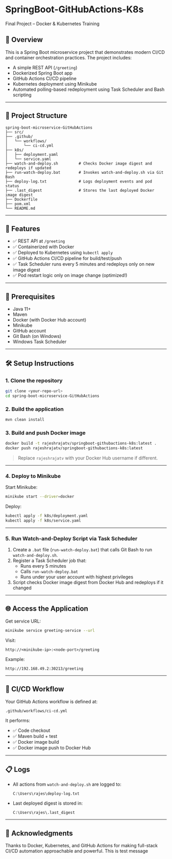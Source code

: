 
# SpringBoot-GitHubActions-K8s
Final Project – Docker & Kubernetes Training

## 🧩 Overview

This is a Spring Boot microservice project that demonstrates modern CI/CD and container orchestration practices. The project includes:

- A simple REST API (`/greeting`)
- Dockerized Spring Boot app
- GitHub Actions CI/CD pipeline
- Kubernetes deployment using Minikube
- Automated polling-based redeployment using Task Scheduler and Bash scripting

---

## 📁 Project Structure

```
spring-boot-microservice-GitHubActions
├── src/
├── .github/
│   └── workflows/
│       └── ci-cd.yml
├── k8s/
│   ├── deployment.yaml
│   └── service.yaml
├── watch-and-deploy.sh         # Checks Docker image digest and redeploys if updated
├── run-watch-deploy.bat        # Invokes watch-and-deploy.sh via Git Bash
├── deploy-log.txt              # Logs deployment events and pod status
├── .last_digest                # Stores the last deployed Docker image digest
├── Dockerfile
├── pom.xml
└── README.md
```

---

## 🚀 Features

- ✅ REST API at `/greeting`
- ✅ Containerized with Docker
- ✅ Deployed to Kubernetes using `kubectl apply`
- ✅ GitHub Actions CI/CD pipeline for build/test/push
- ✅ Task Scheduler runs every 5 minutes and redeploys only on new image digest
- ✅ Pod restart logic only on image change (optimized!)

---

## 🔧 Prerequisites

- Java 11+
- Maven
- Docker (with Docker Hub account)
- Minikube
- GitHub account
- Git Bash (on Windows)
- Windows Task Scheduler

---

## 🛠️ Setup Instructions

### 1. Clone the repository

```bash
git clone <your-repo-url>
cd spring-boot-microservice-GitHubActions
```

### 2. Build the application

```bash
mvn clean install
```

### 3. Build and push Docker image

```bash
docker build -t rajeshrajatv/springboot-githubactions-k8s:latest .
docker push rajeshrajatv/springboot-githubactions-k8s:latest
```

> Replace `rajeshrajatv` with your Docker Hub username if different.

---

### 4. Deploy to Minikube

Start Minikube:

```bash
minikube start --driver=docker
```

Deploy:

```bash
kubectl apply -f k8s/deployment.yaml
kubectl apply -f k8s/service.yaml
```

---

### 5. Run Watch-and-Deploy Script via Task Scheduler

1. Create a `.bat` file (`run-watch-deploy.bat`) that calls Git Bash to run `watch-and-deploy.sh`.
2. Register a Task Scheduler job that:
   - Runs every 5 minutes
   - Calls `run-watch-deploy.bat`
   - Runs under your user account with highest privileges
3. Script checks Docker image digest from Docker Hub and redeploys if it changed

---

## 🌐 Access the Application

Get service URL:

```bash
minikube service greeting-service --url
```

Visit:

```
http://<minikube-ip>:<node-port>/greeting
```

Example:

```
http://192.168.49.2:30213/greeting
```

---

## 🔁 CI/CD Workflow

Your GitHub Actions workflow is defined at:

```
.github/workflows/ci-cd.yml
```

It performs:
- ✅ Code checkout
- ✅ Maven build + test
- ✅ Docker image build
- ✅ Docker image push to Docker Hub

---

## 📋 Logs

- All actions from `watch-and-deploy.sh` are logged to:
  ```
  C:\Users\rajes\deploy-log.txt
  ```
- Last deployed digest is stored in:
  ```
  C:\Users\rajes\.last_digest
  ```

---

## 🙌 Acknowledgments
Thanks to Docker, Kubernetes, and GitHub Actions for making full-stack CI/CD automation approachable and powerful.
This is test message